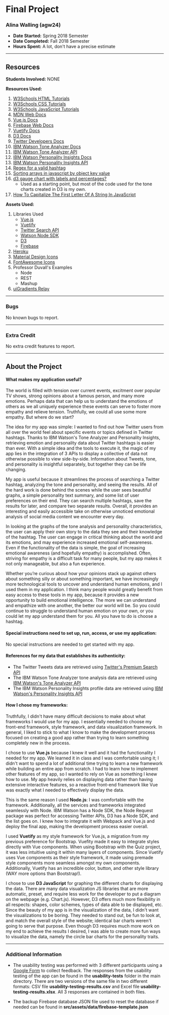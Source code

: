 # Final Project


### Alina Walling (agw24)

* **Date Started:** Spring 2018 Semester
* **Date Completed:** Fall 2018 Semester
* **Hours Spent:** A lot, don't have a precise estimate


---

## Resources

**Students Involved:** NONE

**Resources Used:**
1. [W3Schools HTML Tutorials](https://www.w3schools.com/html/default.asp)
2. [W3Schools CSS Tutorials](https://www.w3schools.com/css/default.asp)
3. [W3Schools JavaScript Tutorials](https://www.w3schools.com/js/default.asp)
4. [MDN Web Docs](https://developer.mozilla.org/en-US/)
5. [Vue.js Docs](https://vuejs.org)
6. [Firebase Web Docs](https://firebase.google.com/docs/database/web/start)
7. [Vuetify Docs](https://vuetifyjs.com/en/getting-started/quick-start)
8. [D3 Docs](https://github.com/d3/d3/wiki)
9. [Twitter Developers Docs](https://developer.twitter.com/en/docs/basics/getting-started)
10. [IBM Watson Tone Analyzer Docs](https://console.bluemix.net/docs/services/tone-analyzer/getting-started.html#gettingStarted)
11. [IBM Watson Tone Analyzer API](https://www.ibm.com/watson/developercloud/tone-analyzer/api/v3/node.html?node)
12. [IBM Watson Personality Insights Docs](https://console.bluemix.net/docs/services/personality-insights/getting-started.html#gettingStarted)
13. [IBM Watson Personality Insights API](https://www.ibm.com/watson/developercloud/personality-insights/api/v3/node.html?node)
14. [Regex for a valid hashtag](https://stackoverflow.com/questions/42065872/regex-for-a-valid-hashtag)
15. [Sorting arrays in javascript by object key value](https://stackoverflow.com/questions/7889006/sorting-arrays-in-javascript-by-object-key-value)
16. [d3 gauge chart with labels and percentages?](https://stackoverflow.com/questions/44164912/d3-gauge-chart-with-labels-and-percentages)
    * Used as a starting point, but most of the code used for the tone charts created in D3 is my own.
17. [How To Capitalize The First Letter Of A String In JavaScript](https://paulund.co.uk/how-to-capitalize-the-first-letter-of-a-string-in-javascript)


**Assets Used:**
1. Libraries Used
    * [Vue.js](https://vuejs.org)
    * [Vuetify](https://vuetifyjs.com/en/)
    * [Twitter Search API](https://developer.twitter.com/en/docs/tweets/search/overview/premium)
    * [Watson Node SDK](https://github.com/watson-developer-cloud/node-sdk)
    * [D3](https://d3js.org)
    * [Firebase](https://firebase.google.com/)
2. [Heroku](https://heroku.com)
3. [Material Design Icons](https://material.io/tools/icons/?style=baseline)
4. [FontAwesome Icons](https://fontawesome.com)
5. Professor Duvall's Examples
    * Node
    * REST
    * Mashup
6. [uiGradients Relay](https://uigradients.com/#Relay)


---

### Bugs

No known bugs to report.


---

### Extra Credit

No extra credit features to report.


---

## About the Project

#### What makes my application useful?
The world is filled with tension over current events, excitment over popular TV shows, strong opinions about a famous person, and many more emotions. Perhaps data that can help us to understand the emotions of others as we all uniquely experience these events can serve to foster more empathy and relieve tension. Truthfully, we could all use some more empathy. But where do we start?

The idea for my app was simple: I wanted to find out how Twitter users from all over the world feel about specific events or topics defined in Twitter hashtags. Thanks to IBM Watson's Tone Analyzer and Personality Insights, retrieving emotion and personality data about Twitter hashtags is easier than ever. With a simple idea and the tools to execute it, the magic of my app lies in the integration of 3 APIs to display a collective of data not otherwise possible to view side-by-side. Information about Tweets, tone, and personality is insightful separately, but together they can be life changing.

My app is useful because it streamlines the process of searching a Twitter hashtag, analyzing the tone and personality, and seeing the results. All of the hard work is done behind the scenes while the user sees beautiful graphs, a simple personality text summary, and some list of user preferences on their end. They can search multiple hashtags, save the results for later, and compare two separate results. Overall, it provides an interesting and easily accessible take on otherwise unnoticed emotional analysis of social media content we encounter every day.

In looking at the graphs of the tone analysis and personality characteristics, the user can apply their own story to the data they see and their knowledge of the hashtag. The user can engage in critical thinking about the world and its emotions, and may experience increased emotional self-awareness. Even if the functionality of the data is simple, the goal of increasing emotional awareness (and hopefully empathy) is accomplished. Often, striving for empathy is a difficult task for many people, but my app makes it not only manageable, but also a fun experience.

Whether you’re curious about how your opinions stack up against others about something silly or about something important, we have increasingly more technological tools to uncover and understand human emotions, and I used them in my application. I think many people would greatly benefit from easy access to these tools in my app, because it provides a new opportunity to build emotional intelligence. The more we can understand and empathize with one another, the better our world will be. So you could continue to struggle to understand human emotion on your own, or you could let my app understand them for you. All you have to do is choose a hashtag.


#### Special instructions need to set up, run, access, or use my application:
No special instructions are needed to get started with my app.


#### References for my data that establishes its authenticity:
* The Twitter Tweets data are retrieved using [Twitter's Premium Search API](https://developer.twitter.com/en/docs/tweets/search/overview/premium)
* The IBM Watson Tone Analyzer tone analysis data are retrieved using [IBM Watson's Tone Analyzer API]()
* The IBM Watson Personality Insights profile data are retrieved using [IBM Watson's Personality Insights API]()


#### How I chose my frameworks:
Truthfully, I didn't have many difficult decisions to make about what frameworks I would use for my app. I essentially needed to choose my front-end framework, style framework, and data visualization framework. In general, I liked to stick to what I know to make the development process focused on creating a good app rather than trying to learn something completely new in the process.

I chose to use **Vue.js** because I knew it well and it had the functionality I needed for my app. We learned it in class and I was comfortable using it; I didn't want to spend a lot of additional time trying to learn a new framework while building an entire app from scratch. I had to learn how to implement other features of my app, so I wanted to rely on Vue as something I knew how to use. My app heavily relies on displaying data rather than having extensive interactive features, so a reactive front-end framework like Vue was exactly what I needed to effectively display the data.

This is the same reason I used **Node.js**: I was comfortable with the framework. Additionally, all the services and frameworks integrated seamlessly with Node. IBM Watson has a Node SDK, the Node Request package was perfect for accessing Twitter APIs, D3 has a Node SDK, and the list goes on. I knew how to integrate it with Webpack and Vue.js and deploy the final app, making the development process easier overall.

I used **Vuetify** as my style framework for Vue.js, a migration from my previous preference for Bootstrap. Vuefity made it easy to integrate styles directly with Vue components. When using Bootstrap with the Quiz project, it was less intuitive using it within many layers of components. Since Vuetify uses Vue components as their style framework, it made using premade style components more seamless amongst my own components. Additionally, Vuetify has an incredible color, button, and other style library (WAY more options than Bootstrap!).

I chose to use **D3 JavaScript** for graphing the different charts for displaying the data. There are many data visualization JS libraries that are more automatic, preset, and require less work for the developer to put a diagram on the webpage (e.g. Chart.js). However, D3 offers much more flexibility in all respects: shapes, color schemes, types of data able to be displayed, etc. Since the beauty of my app is in the visualization of the data, I didn't want the visualizations to be boring. They needed to stand out, be fun to look at, and match the overall style of the website; identical bar charts weren't going to serve that purpose. Even though D3 requires much more work on my end to achieve the results I desired, I was able to create more fun ways to visualize the data, namely the circle bar charts for the personality traits.


---

### Additional Information

* The usability testing was performed with 3 different participants using a [Google Form](https://goo.gl/forms/aLjuLvO9yJmmpX1h2) to collect feedback. The responses from the usability testing of the app can be found in the **usability-tests** folder in the main directory. There are two versions of the same file in two different formats: CSV file **usability-testing-results.csv** and Excel file **usability-testing-results.xlsx**. All 3 responses are contained in both files.

* The backup Firebase database JSON file used to reset the database if needed can be found in **src/assets/data/firebase-template.json**